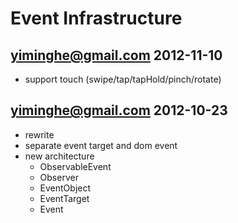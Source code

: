 # Event Infrastructure


## yiminghe@gmail.com 2012-11-10

 - support touch (swipe/tap/tapHold/pinch/rotate)

## yiminghe@gmail.com 2012-10-23

 - rewrite
 - separate event target and dom event
 - new architecture
    - ObservableEvent
    - Observer
    - EventObject
    - EventTarget
    - Event
